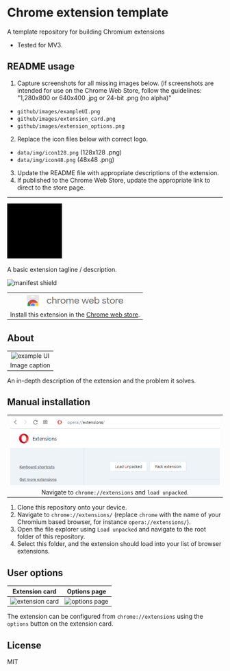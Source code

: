 # Chrome extension template
 A template repository for building Chromium extensions

* Tested for MV3.

## README usage
1. Capture screenshots for all missing images below. (if screenshots are intended for use on the Chrome Web Store, follow the guidelines: "1,280x800 or 640x400 .jpg or 24-bit .png (no alpha)"
 * `github/images/exampleUI.png`
 * `github/images/extension_card.png`
 * `github/images/extension_options.png`
2. Replace the icon files below with correct logo.
 * `data/img/icon128.png` (128x128 .png)
 * `data/img/icon48.png` (48x48 .png)
3. Update the README file with appropriate descriptions of the extension.
4. If published to the Chrome Web Store, update the appropriate link to direct to the store page.

---

![extension logo](data/img/icon128.png "extension logo")

 A basic extension tagline / description.

![manifest shield](https://img.shields.io/badge/Chrome%20Manifest-v3-blue, "manifest shield")

| |
|:---:|
| ![chrome web store](github/images/chromewebstore_logo.png "chrome web store") |
| Install this extension in the [Chrome web store](https://chrome.google.com/webstore/). |

## About
| |
|:---:|
| ![example UI](github/images/exampleUI.jpg "example UI") |
| Image caption |

An in-depth description of the extension and the problem it solves.

## Manual installation
| |
|:---:|
| ![extension page](github/images/extension_page_load_unpacked.png "extension page") |
| Navigate to `chrome://extensions` and `load unpacked`. |

1. Clone this repository onto your device.
2. Navigate to `chrome://extensions/` (replace `chrome` with the name of your Chromium based browser, for instance `opera://extensions/`).
3. Open the file explorer using `Load unpacked` and navigate to the root folder of this repository. 
4. Select this folder, and the extension should load into your list of browser extensions.

## User options
| Extension card | Options page |
|:---:|:---:|
| ![extension card](github/images/extension_card.png "extension card") | ![options page](github/images/extension_options.png "options page") |

The extension can be configured from `chrome://extensions` using the `options` button on the extension card.

## License
MIT
